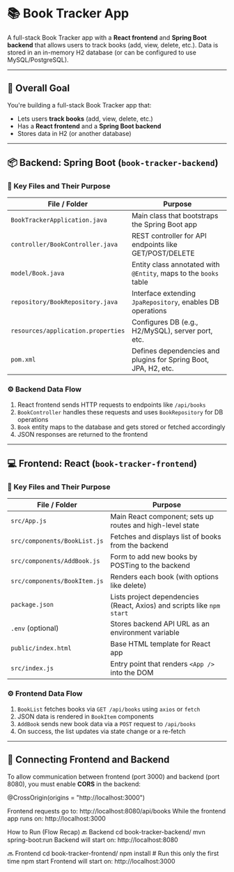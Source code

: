 # 📚 Book Tracker App

A full-stack Book Tracker app with a **React frontend** and **Spring Boot backend** that allows users to track books (add, view, delete, etc.). Data is stored in an in-memory H2 database (or can be configured to use MySQL/PostgreSQL).

---

## 🎯 Overall Goal

You're building a full-stack Book Tracker app that:
- Lets users **track books** (add, view, delete, etc.)
- Has a **React frontend** and a **Spring Boot backend**
- Stores data in H2 (or another database)

---

## 📦 Backend: Spring Boot (`book-tracker-backend`)

### 🔑 Key Files and Their Purpose

| File / Folder                    | Purpose                                                                 |
|----------------------------------|-------------------------------------------------------------------------|
| `BookTrackerApplication.java`    | Main class that bootstraps the Spring Boot app                         |
| `controller/BookController.java` | REST controller for API endpoints like GET/POST/DELETE                 |
| `model/Book.java`                | Entity class annotated with `@Entity`, maps to the `books` table       |
| `repository/BookRepository.java` | Interface extending `JpaRepository`, enables DB operations             |
| `resources/application.properties` | Configures DB (e.g., H2/MySQL), server port, etc.                     |
| `pom.xml`                        | Defines dependencies and plugins for Spring Boot, JPA, H2, etc.        |

### ⚙️ Backend Data Flow

1. React frontend sends HTTP requests to endpoints like `/api/books`
2. `BookController` handles these requests and uses `BookRepository` for DB operations
3. `Book` entity maps to the database and gets stored or fetched accordingly
4. JSON responses are returned to the frontend

---

## 💻 Frontend: React (`book-tracker-frontend`)

### 🔑 Key Files and Their Purpose

| File / Folder                  | Purpose                                                                   |
|-------------------------------|---------------------------------------------------------------------------|
| `src/App.js`                  | Main React component; sets up routes and high-level state                 |
| `src/components/BookList.js` | Fetches and displays list of books from the backend                       |
| `src/components/AddBook.js`  | Form to add new books by POSTing to the backend                           |
| `src/components/BookItem.js` | Renders each book (with options like delete)                              |
| `package.json`               | Lists project dependencies (React, Axios) and scripts like `npm start`    |
| `.env` (optional)            | Stores backend API URL as an environment variable                         |
| `public/index.html`          | Base HTML template for React app                                          |
| `src/index.js`               | Entry point that renders `<App />` into the DOM                           |

### ⚙️ Frontend Data Flow

1. `BookList` fetches books via `GET /api/books` using `axios` or `fetch`
2. JSON data is rendered in `BookItem` components
3. `AddBook` sends new book data via a `POST` request to `/api/books`
4. On success, the list updates via state change or a re-fetch

---

## 🔗 Connecting Frontend and Backend

To allow communication between frontend (port 3000) and backend (port 8080), you must enable **CORS** in the backend:


@CrossOrigin(origins = "http://localhost:3000")

Frontend requests go to: http://localhost:8080/api/books
While the frontend app runs on: http://localhost:3000


How to Run (Flow Recap)
🔙 Backend
cd book-tracker-backend/
mvn spring-boot:run
Backend will start on: http://localhost:8080

🔜 Frontend
cd book-tracker-frontend/
npm install      # Run this only the first time
npm start
Frontend will start on: http://localhost:3000


